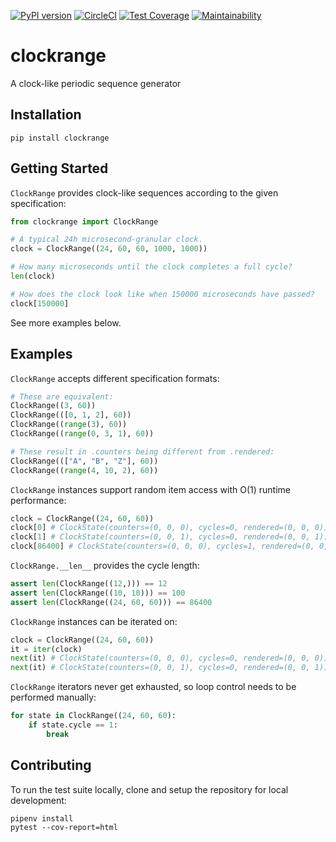 [![PyPI version](https://badge.fury.io/py/clockrange.svg)](https://badge.fury.io/py/clockrange)
[![CircleCI](https://circleci.com/gh/ccortezia/clockrange.svg?style=svg)](https://circleci.com/gh/ccortezia/clockrange)
[![Test Coverage](https://api.codeclimate.com/v1/badges/d78ce1d72bb1d0b594b8/test_coverage)](https://codeclimate.com/github/ccortezia/clockrange/test_coverage)
[![Maintainability](https://api.codeclimate.com/v1/badges/d78ce1d72bb1d0b594b8/maintainability)](https://codeclimate.com/github/ccortezia/clockrange/maintainability)

# clockrange

A clock-like periodic sequence generator

## Installation

```shell
pip install clockrange
```

## Getting Started

`ClockRange` provides clock-like sequences according to the given specification:

```python
from clockrange import ClockRange

# A typical 24h microsecond-granular clock.
clock = ClockRange((24, 60, 60, 1000, 1000))

# How many microseconds until the clock completes a full cycle?
len(clock)

# How does the clock look like when 150000 microseconds have passed?
clock[150000]
```

See more examples below.

## Examples

`ClockRange` accepts different specification formats:

```python
# These are equivalent:
ClockRange((3, 60))
ClockRange(([0, 1, 2], 60))
ClockRange((range(3), 60))
ClockRange((range(0, 3, 1), 60))

# These result in .counters being different from .rendered:
ClockRange((["A", "B", "Z"], 60))
ClockRange((range(4, 10, 2), 60))
```

`ClockRange` instances support random item access with O(1) runtime performance:

```python
clock = ClockRange((24, 60, 60))
clock[0] # ClockState(counters=(0, 0, 0), cycles=0, rendered=(0, 0, 0))
clock[1] # ClockState(counters=(0, 0, 1), cycles=0, rendered=(0, 0, 1))
clock[86400] # ClockState(counters=(0, 0, 0), cycles=1, rendered=(0, 0, 0))
```

`ClockRange.__len__` provides the cycle length:

```python
assert len(ClockRange((12,))) == 12
assert len(ClockRange((10, 10))) == 100
assert len(ClockRange((24, 60, 60))) == 86400
```

`ClockRange` instances can be iterated on:

```python
clock = ClockRange((24, 60, 60))
it = iter(clock)
next(it) # ClockState(counters=(0, 0, 0), cycles=0, rendered=(0, 0, 0))
next(it) # ClockState(counters=(0, 0, 1), cycles=0, rendered=(0, 0, 1))
```

`ClockRange` iterators never get exhausted, so loop control needs to be performed manually:

```python
for state in ClockRange((24, 60, 60):
    if state.cycle == 1:
        break
```

## Contributing

To run the test suite locally, clone and setup the repository for local development:

```shell
pipenv install
pytest --cov-report=html
```
